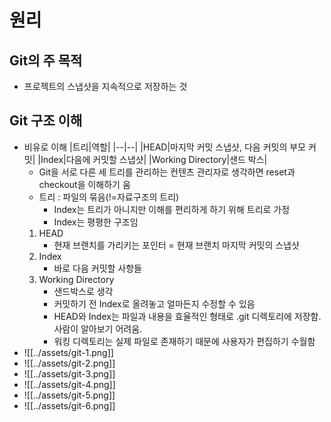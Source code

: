 # 원리
## Git의 주 목적
- 프로젝트의 스냅샷을 지속적으로 저장하는 것
## Git 구조 이해
- 비유로 이해
|트리|역할|
|--|--|
|HEAD|마지막 커밋 스냅샷, 다음 커밋의 부모 커밋|
|Index|다음에 커밋할 스냅샷|
|Working Directory|샌드 박스|
	- Git을 서로 다른 세 트리를 관리하는 컨텐츠 관리자로 생각하면 reset과 checkout을 이해하기 움
	- 트리 : 파일의 묶음(!=자료구조의 트리)
		- Index는 트리가 아니지만 이해를 편리하게 하기 위해 트리로 가정
		- Index는 평평한 구조임
	1. HEAD
		- 현재 브랜치를 가리키는 포인터 = 현재 브랜치 마지막 커밋의 스냅샷
	2. Index
		- 바로 다음 커밋할 사항들
	3. Working Directory
		- 샌드박스로 생각
		- 커밋하기 전 Index로 올려놓고 얼마든지 수정할 수 있음
		- HEAD와 Index는 파일과 내용을 효율적인 형태로 .git 디렉토리에 저장함. 사람이 알아보기 어려움.
		- 워킹 디렉토리는 실제 파일로 존재하기 때문에 사용자가 편집하기 수월함
- ![[../assets/git-1.png]]
- ![[../assets/git-2.png]]
- ![[../assets/git-3.png]]
- ![[../assets/git-4.png]]
- ![[../assets/git-5.png]]
- ![[../assets/git-6.png]]